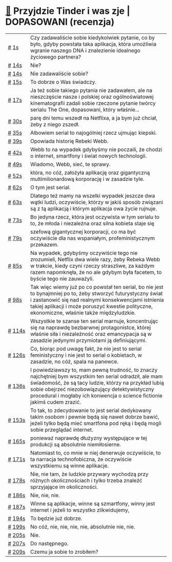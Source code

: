 # [🔗](https://www.youtube.com/watch?v=s7oaaLherfE) Przyjdzie Tinder i was zje | DOPASOWANI (recenzja)

<table>
    <tr id="t1">
        <td><a href="#t1">#</a>&nbsp;<a href="https://www.youtube.com/watch?v=s7oaaLherfE&t=1">1s</a></td>
        <td>Czy zadawaliście sobie kiedykolwiek pytanie, co by było, gdyby powstała taka aplikacja, która umożliwia wgranie naszego DNA i znalezienie idealnego życiowego partnera?</td>
    </tr>
    <tr id="t14">
        <td><a href="#t14">#</a>&nbsp;<a href="https://www.youtube.com/watch?v=s7oaaLherfE&t=14">14s</a></td>
        <td>Nie?</td>
    </tr>
    <tr id="t14">
        <td><a href="#t14">#</a>&nbsp;<a href="https://www.youtube.com/watch?v=s7oaaLherfE&t=14">14s</a></td>
        <td>Nie zadawaliście sobie?</td>
    </tr>
    <tr id="t15">
        <td><a href="#t15">#</a>&nbsp;<a href="https://www.youtube.com/watch?v=s7oaaLherfE&t=15">15s</a></td>
        <td>To dobrze o Was świadczy.</td>
    </tr>
    <tr id="t17">
        <td><a href="#t17">#</a>&nbsp;<a href="https://www.youtube.com/watch?v=s7oaaLherfE&t=17">17s</a></td>
        <td>Ja też sobie takiego pytania nie zadawałem, ale na nieszczęście nasze i polskiej oraz ogólnoświatowej kinematografii zadali sobie rzeczone pytanie twórcy serialu The One, dopasowani, który właśnie...</td>
    </tr>
    <tr id="t30">
        <td><a href="#t30">#</a>&nbsp;<a href="https://www.youtube.com/watch?v=s7oaaLherfE&t=30">30s</a></td>
        <td>parę dni temu wszedł na Netflixa, a ja bym już chciał, żeby z niego zszedł.</td>
    </tr>
    <tr id="t35">
        <td><a href="#t35">#</a>&nbsp;<a href="https://www.youtube.com/watch?v=s7oaaLherfE&t=35">35s</a></td>
        <td>Albowiem serial to najogólniej rzecz ujmując kiepski.</td>
    </tr>
    <tr id="t39">
        <td><a href="#t39">#</a>&nbsp;<a href="https://www.youtube.com/watch?v=s7oaaLherfE&t=39">39s</a></td>
        <td>Opowiada historię Rebeki Webb.</td>
    </tr>
    <tr id="t42">
        <td><a href="#t42">#</a>&nbsp;<a href="https://www.youtube.com/watch?v=s7oaaLherfE&t=42">42s</a></td>
        <td>Webb to na wypadek gdybyśmy nie poczaili, że chodzi o internet, smartfony i świat nowych technologii.</td>
    </tr>
    <tr id="t49">
        <td><a href="#t49">#</a>&nbsp;<a href="https://www.youtube.com/watch?v=s7oaaLherfE&t=49">49s</a></td>
        <td>Wiadomo, Webb, sieć, te sprawy.</td>
    </tr>
    <tr id="t52">
        <td><a href="#t52">#</a>&nbsp;<a href="https://www.youtube.com/watch?v=s7oaaLherfE&t=52">52s</a></td>
        <td>która, no cóż, założyła aplikację oraz gigantyczną multimilionardową korporację i w zasadzie tyle.</td>
    </tr>
    <tr id="t62">
        <td><a href="#t62">#</a>&nbsp;<a href="https://www.youtube.com/watch?v=s7oaaLherfE&t=62">62s</a></td>
        <td>O tym jest serial.</td>
    </tr>
    <tr id="t63">
        <td><a href="#t63">#</a>&nbsp;<a href="https://www.youtube.com/watch?v=s7oaaLherfE&t=63">63s</a></td>
        <td>Dlatego też mamy na wszelki wypadek jeszcze dwa wątki ludzi, oczywiście, którzy w jakiś sposób związani są z tą aplikacją i którym aplikacja owa życie rujnuje.</td>
    </tr>
    <tr id="t73">
        <td><a href="#t73">#</a>&nbsp;<a href="https://www.youtube.com/watch?v=s7oaaLherfE&t=73">73s</a></td>
        <td>Bo jedyna rzecz, która jest oczywista w tym serialu to to, że młoda i niezależna oraz silna kobieta staje się</td>
    </tr>
    <tr id="t79">
        <td><a href="#t79">#</a>&nbsp;<a href="https://www.youtube.com/watch?v=s7oaaLherfE&t=79">79s</a></td>
        <td>szefową gigantycznej korporacji, co ma być oczywiście dla nas wspaniałym, profeministycznym przekazem.</td>
    </tr>
    <tr id="t85">
        <td><a href="#t85">#</a>&nbsp;<a href="https://www.youtube.com/watch?v=s7oaaLherfE&t=85">85s</a></td>
        <td>Na wypadek, gdybyśmy oczywiście tego nie zrozumieli, Netflix dwa wiele razy, żeby Rebeka Webb w trakcie, kiedy czyni rzeczy straszliwe, za każdym razem napomknęła, że no ale gdybym była facetem, to byście tego nie zauważyli.</td>
    </tr>
    <tr id="t98">
        <td><a href="#t98">#</a>&nbsp;<a href="https://www.youtube.com/watch?v=s7oaaLherfE&t=98">98s</a></td>
        <td>Tak więc wiemy już po co powstał ten serial, bo nie jest to bynajmniej po to, żeby stworzyć futurystyczny świat i zastanowić się nad realnymi konsekwencjami istnienia takiej aplikacji i może poruszyć kwestie polityczne, ekonomiczne, właśnie także międzyludzkie.</td>
    </tr>
    <tr id="t114">
        <td><a href="#t114">#</a>&nbsp;<a href="https://www.youtube.com/watch?v=s7oaaLherfE&t=114">114s</a></td>
        <td>Wszystkie te szanse ten serial marnuje, koncentrując się na naprawdę bezbarwnej protagonistce, której właśnie siła i niezależność oraz emancypacja są w zasadzie jedynymi przymiotami ją definiującymi.</td>
    </tr>
    <tr id="t126">
        <td><a href="#t126">#</a>&nbsp;<a href="https://www.youtube.com/watch?v=s7oaaLherfE&t=126">126s</a></td>
        <td>Co, biorąc pod uwagę fakt, że nie jest to serial feministyczny i nie jest to serial o kobietach, w zasadzie, no cóż, spala na panewce.</td>
    </tr>
    <tr id="t136">
        <td><a href="#t136">#</a>&nbsp;<a href="https://www.youtube.com/watch?v=s7oaaLherfE&t=136">136s</a></td>
        <td>I powiedziawszy to, mam pewną trudność, to znaczy najchętniej bym wszystkim ten serial odradził, ale mam świadomość, że są tacy ludzie, którzy na przykład lubią sobie obejrzeć niezobowiązujący detektywistyczny procedural i mogłaby ich konwencja o science fictionie jakimś cudem zrazić.</td>
    </tr>
    <tr id="t153">
        <td><a href="#t153">#</a>&nbsp;<a href="https://www.youtube.com/watch?v=s7oaaLherfE&t=153">153s</a></td>
        <td>To tak, to zdecydowanie to jest serial dedykowany takim osobom i pewnie będą się nawet dobrze bawić, jeżeli tylko będą mieć smartfona pod ręką i będą mogli sobie przeglądać internet.</td>
    </tr>
    <tr id="t165">
        <td><a href="#t165">#</a>&nbsp;<a href="https://www.youtube.com/watch?v=s7oaaLherfE&t=165">165s</a></td>
        <td>ponieważ naprawdę dłużyzny występujące w tej produkcji są absolutnie niemiłosierne.</td>
    </tr>
    <tr id="t171">
        <td><a href="#t171">#</a>&nbsp;<a href="https://www.youtube.com/watch?v=s7oaaLherfE&t=171">171s</a></td>
        <td>Natomiast to, co mnie w niej denerwuje oczywiście, to ta narracja technofobiczna, że oczywiście wszystkiemu są winne aplikacje.</td>
    </tr>
    <tr id="t178">
        <td><a href="#t178">#</a>&nbsp;<a href="https://www.youtube.com/watch?v=s7oaaLherfE&t=178">178s</a></td>
        <td>Nie, nie tam, że ludzkie przywary wychodzą przy różnych okolicznościach i tylko trzeba znaleźć sprzyjające im okoliczności.</td>
    </tr>
    <tr id="t186">
        <td><a href="#t186">#</a>&nbsp;<a href="https://www.youtube.com/watch?v=s7oaaLherfE&t=186">186s</a></td>
        <td>Nie, nie, nie.</td>
    </tr>
    <tr id="t187">
        <td><a href="#t187">#</a>&nbsp;<a href="https://www.youtube.com/watch?v=s7oaaLherfE&t=187">187s</a></td>
        <td>Winne są aplikacje, winne są szmartfony, winny jest internet i jeżeli to wszystko zlikwidujemy,</td>
    </tr>
    <tr id="t194">
        <td><a href="#t194">#</a>&nbsp;<a href="https://www.youtube.com/watch?v=s7oaaLherfE&t=194">194s</a></td>
        <td>To będzie już dobrze.</td>
    </tr>
    <tr id="t199">
        <td><a href="#t199">#</a>&nbsp;<a href="https://www.youtube.com/watch?v=s7oaaLherfE&t=199">199s</a></td>
        <td>No cóż, nie, nie, nie, nie, absolutnie nie, nie.</td>
    </tr>
    <tr id="t205">
        <td><a href="#t205">#</a>&nbsp;<a href="https://www.youtube.com/watch?v=s7oaaLherfE&t=205">205s</a></td>
        <td>Nie.</td>
    </tr>
    <tr id="t207">
        <td><a href="#t207">#</a>&nbsp;<a href="https://www.youtube.com/watch?v=s7oaaLherfE&t=207">207s</a></td>
        <td>Do następnego.</td>
    </tr>
    <tr id="t209">
        <td><a href="#t209">#</a>&nbsp;<a href="https://www.youtube.com/watch?v=s7oaaLherfE&t=209">209s</a></td>
        <td>Czemu ja sobie to zrobiłem?</td>
    </tr>
</table>